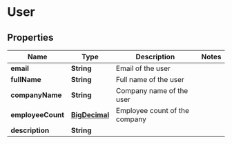 # User

## Properties
Name | Type | Description | Notes
------------ | ------------- | ------------- | -------------
**email** | **String** | Email of the user | 
**fullName** | **String** | Full name of the user | 
**companyName** | **String** | Company name of the user | 
**employeeCount** | [**BigDecimal**](BigDecimal.md) | Employee count of the company | 
**description** | **String** |  | 
